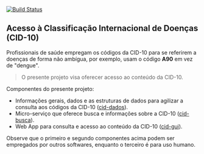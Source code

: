 [![Build Status](https://travis-ci.com/kyriosdata/cid10.svg?branch=master)](https://travis-ci.com/kyriosdata/cid10)

## Acesso à Classificação Internacional de Doenças (CID-10)

Profissionais de saúde empregam os códigos da CID-10 para se referirem a doenças de forma não ambígua, por exemplo, usam o código **A90** em vez de "dengue". 

> O presente projeto visa oferecer acesso ao conteúdo da CID-10. 

Componentes do presente projeto:

- Informações gerais, dados e as estruturas de dados para agilizar a consulta aos códigos da CID-10 ([cid-dados](https://github.com/kyriosdata/cid10/tree/master/cid-dados)).
- Micro-serviço que oferece busca e informações sobre a CID-10 ([cid-busca](https://github.com/kyriosdata/cid10/tree/master/cid-busca)).
- Web App para consulta e acesso ao conteúdo da CID-10 ([cid-gui](https://github.com/kyriosdata/cid10/tree/master/cid-gui)).

Observe que o primeiro e segundo componentes acima podem ser empregados por outros softwares, enquanto o terceiro é para uso humano.

